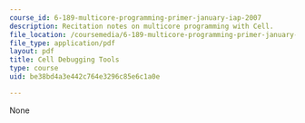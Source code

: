 ```yaml
---
course_id: 6-189-multicore-programming-primer-january-iap-2007
description: Recitation notes on multicore programming with Cell.
file_location: /coursemedia/6-189-multicore-programming-primer-january-iap-2007/be38bd4a3e442c764e3296c85e6c1a0e_6189_recitatn4.pdf
file_type: application/pdf
layout: pdf
title: Cell Debugging Tools
type: course
uid: be38bd4a3e442c764e3296c85e6c1a0e

---
```

None